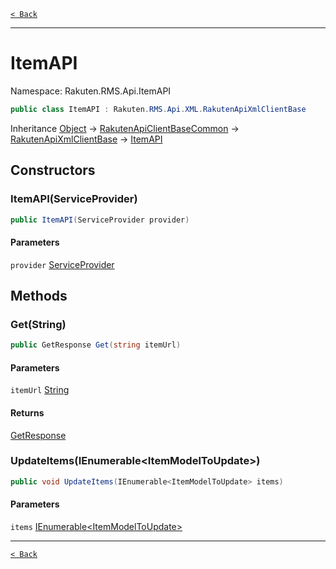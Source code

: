 [`< Back`](./)

---

# ItemAPI

Namespace: Rakuten.RMS.Api.ItemAPI

```csharp
public class ItemAPI : Rakuten.RMS.Api.XML.RakutenApiXmlClientBase
```

Inheritance [Object](https://docs.microsoft.com/en-us/dotnet/api/system.object) → [RakutenApiClientBaseCommon](./rakuten.rms.api.rest.rakutenapiclientbasecommon) → [RakutenApiXmlClientBase](./rakuten.rms.api.xml.rakutenapixmlclientbase) → [ItemAPI](./rakuten.rms.api.itemapi.itemapi)

## Constructors

### **ItemAPI(ServiceProvider)**

```csharp
public ItemAPI(ServiceProvider provider)
```

#### Parameters

`provider` [ServiceProvider](./rakuten.rms.api.serviceprovider)<br>

## Methods

### **Get(String)**

```csharp
public GetResponse Get(string itemUrl)
```

#### Parameters

`itemUrl` [String](https://docs.microsoft.com/en-us/dotnet/api/system.string)<br>

#### Returns

[GetResponse](./rakuten.rms.api.itemapi.itemapi.getresponse)<br>

### **UpdateItems(IEnumerable&lt;ItemModelToUpdate&gt;)**

```csharp
public void UpdateItems(IEnumerable<ItemModelToUpdate> items)
```

#### Parameters

`items` [IEnumerable&lt;ItemModelToUpdate&gt;](https://docs.microsoft.com/en-us/dotnet/api/system.collections.generic.ienumerable-1)<br>

---

[`< Back`](./)

